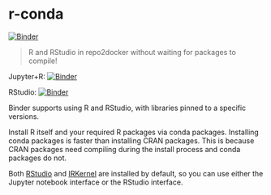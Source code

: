 # r-conda

[![Binder](https://mybinder.org/badge_logo.svg)](https://mybinder.org/v2/gh/MeSko/test/master?urlpath=rstudio)

> R and RStudio in repo2docker without waiting for packages to compile!

Jupyter+R: [![Binder](http://mybinder.org/badge_logo.svg)](http://mybinder.org/v2/gh/MeSko/test/master?filepath=test.ipynb)

RStudio: [![Binder](http://mybinder.org/badge_logo.svg)](http://mybinder.org/v2/gh/MeSko/test/master?urlpath=rstudio)

Binder supports using R and RStudio, with libraries pinned to a specific versions.

Install R itself and your required R packages via conda packages. Installing conda packages is faster than
installing CRAN packages. This is because CRAN packages need compiling during the install process and conda
packages do not.


Both [RStudio](https://www.rstudio.com/) and [IRKernel](https://irkernel.github.io/)
are installed by default, so you can use either the Jupyter notebook interface or
the RStudio interface.
